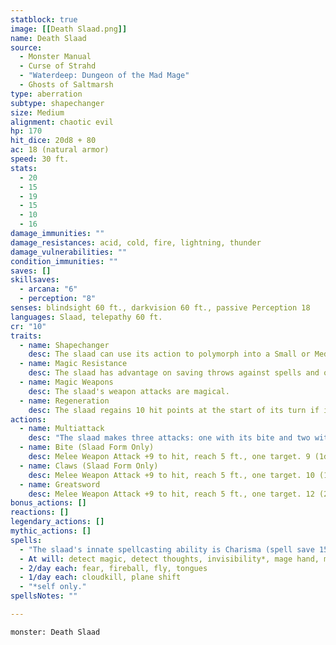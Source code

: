 ```yaml
---
statblock: true
image: [[Death Slaad.png]]
name: Death Slaad
source:
  - Monster Manual
  - Curse of Strahd
  - "Waterdeep: Dungeon of the Mad Mage"
  - Ghosts of Saltmarsh
type: aberration
subtype: shapechanger
size: Medium
alignment: chaotic evil
hp: 170
hit_dice: 20d8 + 80
ac: 18 (natural armor)
speed: 30 ft.
stats:
  - 20
  - 15
  - 19
  - 15
  - 10
  - 16
damage_immunities: ""
damage_resistances: acid, cold, fire, lightning, thunder
damage_vulnerabilities: ""
condition_immunities: ""
saves: []
skillsaves:
  - arcana: "6"
  - perception: "8"
senses: blindsight 60 ft., darkvision 60 ft., passive Perception 18
languages: Slaad, telepathy 60 ft.
cr: "10"
traits:
  - name: Shapechanger
    desc: The slaad can use its action to polymorph into a Small or Medium humanoid, or back into its true form. Its statistics, other than its size, are the same in each form. Any equipment it is wearing or carrying isn't transformed. It reverts to its true form if it dies.
  - name: Magic Resistance
    desc: The slaad has advantage on saving throws against spells and other magical effects.
  - name: Magic Weapons
    desc: The slaad's weapon attacks are magical.
  - name: Regeneration
    desc: The slaad regains 10 hit points at the start of its turn if it has at least 1 hit point.
actions:
  - name: Multiattack
    desc: "The slaad makes three attacks: one with its bite and two with its claws or greatsword."
  - name: Bite (Slaad Form Only)
    desc: Melee Weapon Attack +9 to hit, reach 5 ft., one target. 9 (1d8 + 5) piercing damage plus 7 (2d6) necrotic damage.
  - name: Claws (Slaad Form Only)
    desc: Melee Weapon Attack +9 to hit, reach 5 ft., one target. 10 (1d10 + 5) slashing damage plus 7 (2d6) necrotic damage.
  - name: Greatsword
    desc: Melee Weapon Attack +9 to hit, reach 5 ft., one target. 12 (2d6 + 5) slashing damage plus 7 (2d6) necrotic damage.
bonus_actions: []
reactions: []
legendary_actions: []
mythic_actions: []
spells:
  - "The slaad's innate spellcasting ability is Charisma (spell save 15, +7 to hit with spell attacks). The slaad can innately cast the following spells, requiring no material components:"
  - At will: detect magic, detect thoughts, invisibility*, mage hand, major image
  - 2/day each: fear, fireball, fly, tongues
  - 1/day each: cloudkill, plane shift
  - "*self only."
spellsNotes: ""

---
```


```statblock
monster: Death Slaad
```